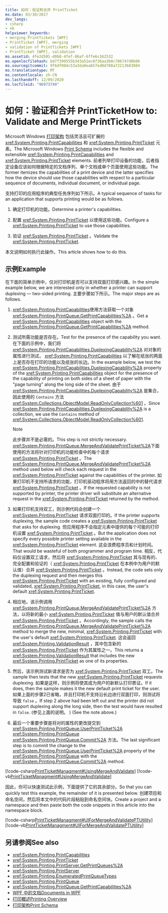 ```yaml
---
title: 如何：验证和合并 PrintTicket
ms.date: 03/30/2017
dev_langs:
- csharp
- vb
helpviewer_keywords:
- merging PrintTickets [WPF]
- PrintTicket [WPF], merging
- validation of PrintTickets [WPF]
- PrintTicket [WPF], validation
ms.assetid: 4fe2d501-d0b0-4fef-86af-6ffe6c162532
ms.openlocfilehash: bd7f399555b343a52ec6f36aa3b8c706747d8b06
ms.sourcegitcommit: 9f6df084c53a3da0ea657ed0d708a72213683084
ms.translationtype: MT
ms.contentlocale: zh-CN
ms.lasthandoff: 12/09/2020
ms.locfileid: "96973740"
---
```

# <a name="how-to-validate-and-merge-printtickets"></a><span data-ttu-id="a14ec-102">如何：验证和合并 PrintTicket</span><span class="sxs-lookup"><span data-stu-id="a14ec-102">How to: Validate and Merge PrintTickets</span></span>
<span data-ttu-id="a14ec-103">Microsoft Windows [打印架构](/windows/win32/printdocs/printschema) 包括灵活且可扩展的 <xref:System.Printing.PrintCapabilities> 和 <xref:System.Printing.PrintTicket> 元素。</span><span class="sxs-lookup"><span data-stu-id="a14ec-103">The Microsoft Windows [Print Schema](/windows/win32/printdocs/printschema) includes the flexible and extensible <xref:System.Printing.PrintCapabilities> and <xref:System.Printing.PrintTicket> elements.</span></span> <span data-ttu-id="a14ec-104">前者列举打印设备的功能，后者指定设备应该如何根据特定的文档序列、单个文档或单个页面使用这些功能。</span><span class="sxs-lookup"><span data-stu-id="a14ec-104">The former itemizes the capabilities of a print device and the latter specifies how the device should use those capabilities with respect to a particular sequence of documents, individual document, or individual page.</span></span>  
  
 <span data-ttu-id="a14ec-105">支持打印的应用程序的典型任务序列如下所示。</span><span class="sxs-lookup"><span data-stu-id="a14ec-105">A typical sequence of tasks for an application that supports printing would be as follows.</span></span>  
  
1. <span data-ttu-id="a14ec-106">确定打印机的功能。</span><span class="sxs-lookup"><span data-stu-id="a14ec-106">Determine a printer's capabilities.</span></span>  
  
2. <span data-ttu-id="a14ec-107">配置 <xref:System.Printing.PrintTicket> 以使用这些功能。</span><span class="sxs-lookup"><span data-stu-id="a14ec-107">Configure a <xref:System.Printing.PrintTicket> to use those capabilities.</span></span>  
  
3. <span data-ttu-id="a14ec-108">验证 <xref:System.Printing.PrintTicket> 。</span><span class="sxs-lookup"><span data-stu-id="a14ec-108">Validate the <xref:System.Printing.PrintTicket>.</span></span>  
  
 <span data-ttu-id="a14ec-109">本文说明如何执行此操作。</span><span class="sxs-lookup"><span data-stu-id="a14ec-109">This article shows how to do this.</span></span>  
  
## <a name="example"></a><span data-ttu-id="a14ec-110">示例</span><span class="sxs-lookup"><span data-stu-id="a14ec-110">Example</span></span>  
 <span data-ttu-id="a14ec-111">在下面的简单示例中，仅对打印机是否可以支持双面打印感兴趣。</span><span class="sxs-lookup"><span data-stu-id="a14ec-111">In the simple example below, we are interested only in whether a printer can support duplexing — two-sided printing.</span></span> <span data-ttu-id="a14ec-112">主要步骤如下所示。</span><span class="sxs-lookup"><span data-stu-id="a14ec-112">The major steps are as follows.</span></span>  
  
1. <span data-ttu-id="a14ec-113"><xref:System.Printing.PrintCapabilities>使用方法获取一个对象 <xref:System.Printing.PrintQueue.GetPrintCapabilities%2A> 。</span><span class="sxs-lookup"><span data-stu-id="a14ec-113">Get a <xref:System.Printing.PrintCapabilities> object with the <xref:System.Printing.PrintQueue.GetPrintCapabilities%2A> method.</span></span>  
  
2. <span data-ttu-id="a14ec-114">测试所需功能是否存在。</span><span class="sxs-lookup"><span data-stu-id="a14ec-114">Test for the presence of the capability you want.</span></span> <span data-ttu-id="a14ec-115">在下面的示例中，我们将 <xref:System.Printing.PrintCapabilities.DuplexingCapability%2A> 对对象的属性进行测试， <xref:System.Printing.PrintCapabilities> 以了解在纸张的两面上是否存在打印的功能以及纸张的长边。</span><span class="sxs-lookup"><span data-stu-id="a14ec-115">In the example below, we test the <xref:System.Printing.PrintCapabilities.DuplexingCapability%2A> property of the <xref:System.Printing.PrintCapabilities> object for the presence of the capability of printing on both sides of a sheet of paper with the "page turning" along the long side of the sheet.</span></span> <span data-ttu-id="a14ec-116">由于 <xref:System.Printing.PrintCapabilities.DuplexingCapability%2A> 是集合，因此使用的 `Contains` 方法 <xref:System.Collections.ObjectModel.ReadOnlyCollection%601> 。</span><span class="sxs-lookup"><span data-stu-id="a14ec-116">Since <xref:System.Printing.PrintCapabilities.DuplexingCapability%2A> is a collection, we use the `Contains` method of <xref:System.Collections.ObjectModel.ReadOnlyCollection%601>.</span></span>  
  
    > [!NOTE]
    > <span data-ttu-id="a14ec-117">此步骤并不是必需的。</span><span class="sxs-lookup"><span data-stu-id="a14ec-117">This step is not strictly necessary.</span></span> <span data-ttu-id="a14ec-118"><xref:System.Printing.PrintQueue.MergeAndValidatePrintTicket%2A>下面使用的方法将针对打印机的功能检查中的每个请求 <xref:System.Printing.PrintTicket> 。</span><span class="sxs-lookup"><span data-stu-id="a14ec-118">The <xref:System.Printing.PrintQueue.MergeAndValidatePrintTicket%2A> method used below will check each request in the <xref:System.Printing.PrintTicket> against the capabilities of the printer.</span></span> <span data-ttu-id="a14ec-119">如果打印机不支持所请求的功能，打印机驱动程序将用方法返回的中的替代请求 <xref:System.Printing.PrintTicket> 。</span><span class="sxs-lookup"><span data-stu-id="a14ec-119">If the requested capability is not supported by printer, the printer driver will substitute an alternative request in the <xref:System.Printing.PrintTicket> returned by the method.</span></span>  
  
3. <span data-ttu-id="a14ec-120">如果打印机支持双工，则示例代码会创建一个 <xref:System.Printing.PrintTicket> 请求双面打印的。</span><span class="sxs-lookup"><span data-stu-id="a14ec-120">If the printer supports duplexing, the sample code creates a <xref:System.Printing.PrintTicket> that asks for duplexing.</span></span> <span data-ttu-id="a14ec-121">但应用程序不会指定元素中提供的每个可能的打印机设置 <xref:System.Printing.PrintTicket> 。</span><span class="sxs-lookup"><span data-stu-id="a14ec-121">But the application does not specify every possible printer setting available in the <xref:System.Printing.PrintTicket> element.</span></span> <span data-ttu-id="a14ec-122">这会浪费程序员和计划时间。</span><span class="sxs-lookup"><span data-stu-id="a14ec-122">That would be wasteful of both programmer and program time.</span></span> <span data-ttu-id="a14ec-123">相反，代码仅设置双工请求，然后将 <xref:System.Printing.PrintTicket> 其与现有的、完全配置和验证的（ <xref:System.Printing.PrintTicket> 在本例中为用户的默认值）合并 <xref:System.Printing.PrintTicket> 。</span><span class="sxs-lookup"><span data-stu-id="a14ec-123">Instead, the code sets only the duplexing request and then merges this <xref:System.Printing.PrintTicket> with an existing, fully configured and validated, <xref:System.Printing.PrintTicket>, in this case, the user's default <xref:System.Printing.PrintTicket>.</span></span>  
  
4. <span data-ttu-id="a14ec-124">相应地，该示例调用 <xref:System.Printing.PrintQueue.MergeAndValidatePrintTicket%2A> 方法，以将新的最小 <xref:System.Printing.PrintTicket> 值与用户的默认值合并 <xref:System.Printing.PrintTicket> 。</span><span class="sxs-lookup"><span data-stu-id="a14ec-124">Accordingly, the sample calls the <xref:System.Printing.PrintQueue.MergeAndValidatePrintTicket%2A> method to merge the new, minimal, <xref:System.Printing.PrintTicket> with the user's default <xref:System.Printing.PrintTicket>.</span></span> <span data-ttu-id="a14ec-125">这会返回 <xref:System.Printing.ValidationResult> ，其中包含新的 <xref:System.Printing.PrintTicket> 作为其属性之一。</span><span class="sxs-lookup"><span data-stu-id="a14ec-125">This returns a <xref:System.Printing.ValidationResult> that includes the new <xref:System.Printing.PrintTicket> as one of its properties.</span></span>  
  
5. <span data-ttu-id="a14ec-126">然后，该示例测试新请求是否为 <xref:System.Printing.PrintTicket> 双工。</span><span class="sxs-lookup"><span data-stu-id="a14ec-126">The sample then tests that the new <xref:System.Printing.PrintTicket> requests duplexing.</span></span> <span data-ttu-id="a14ec-127">如果是这样，则示例将使其成为用户的新默认打印票证。</span><span class="sxs-lookup"><span data-stu-id="a14ec-127">If it does, then the sample makes it the new default print ticket for the user.</span></span> <span data-ttu-id="a14ec-128">如果上面的步骤2已省略，并且打印机不支持沿长边进行双面打印，则测试将导致 `false` 。</span><span class="sxs-lookup"><span data-stu-id="a14ec-128">If step 2 above had been left out and the printer did not support duplexing along the long side, then the test would have resulted in `false`.</span></span> <span data-ttu-id="a14ec-129"> (参见上面的说明。 ) </span><span class="sxs-lookup"><span data-stu-id="a14ec-129">(See the note above.)</span></span>  
  
6. <span data-ttu-id="a14ec-130">最后一个重要步骤是将对的属性的更改提交到 <xref:System.Printing.PrintQueue.UserPrintTicket%2A> <xref:System.Printing.PrintQueue> <xref:System.Printing.PrintQueue.Commit%2A> 方法。</span><span class="sxs-lookup"><span data-stu-id="a14ec-130">The last significant step is to commit the change to the <xref:System.Printing.PrintQueue.UserPrintTicket%2A> property of the <xref:System.Printing.PrintQueue> with the <xref:System.Printing.PrintQueue.Commit%2A> method.</span></span>  
  
 [!code-csharp[PrintTicketManagment#UsingMergeAndValidate](~/samples/snippets/csharp/VS_Snippets_Wpf/PrintTicketManagment/CSharp/printticket.cs#usingmergeandvalidate)]
 [!code-vb[PrintTicketManagment#UsingMergeAndValidate](~/samples/snippets/visualbasic/VS_Snippets_Wpf/PrintTicketManagment/visualbasic/printticket.vb#usingmergeandvalidate)]  
  
 <span data-ttu-id="a14ec-131">因此，你可以快速测试此示例，下面提供了它的其余部分。</span><span class="sxs-lookup"><span data-stu-id="a14ec-131">So that you can quickly test this example, the remainder of it is presented below.</span></span> <span data-ttu-id="a14ec-132">创建项目和命名空间，然后将本文中的代码片段粘贴到命名空间块。</span><span class="sxs-lookup"><span data-stu-id="a14ec-132">Create a project and a namespace and then paste both the code snippets in this article into the namespace block.</span></span>  
  
 [!code-csharp[PrintTicketManagment#UIForMergeAndValidatePTUtility](~/samples/snippets/csharp/VS_Snippets_Wpf/PrintTicketManagment/CSharp/printticket.cs#uiformergeandvalidateptutility)]
 [!code-vb[PrintTicketManagment#UIForMergeAndValidatePTUtility](~/samples/snippets/visualbasic/VS_Snippets_Wpf/PrintTicketManagment/visualbasic/printticket.vb#uiformergeandvalidateptutility)]  
  
## <a name="see-also"></a><span data-ttu-id="a14ec-133">另请参阅</span><span class="sxs-lookup"><span data-stu-id="a14ec-133">See also</span></span>

- <xref:System.Printing.PrintCapabilities>
- <xref:System.Printing.PrintTicket>
- <xref:System.Printing.PrintServer.GetPrintQueues%2A>
- <xref:System.Printing.PrintServer>
- <xref:System.Printing.EnumeratedPrintQueueTypes>
- <xref:System.Printing.PrintQueue>
- <xref:System.Printing.PrintQueue.GetPrintCapabilities%2A>
- [<span data-ttu-id="a14ec-134">WPF 中的文档</span><span class="sxs-lookup"><span data-stu-id="a14ec-134">Documents in WPF</span></span>](documents-in-wpf.md)
- [<span data-ttu-id="a14ec-135">打印概述</span><span class="sxs-lookup"><span data-stu-id="a14ec-135">Printing Overview</span></span>](printing-overview.md)
- [<span data-ttu-id="a14ec-136">打印架构</span><span class="sxs-lookup"><span data-stu-id="a14ec-136">Print Schema</span></span>](/windows/win32/printdocs/printschema)
